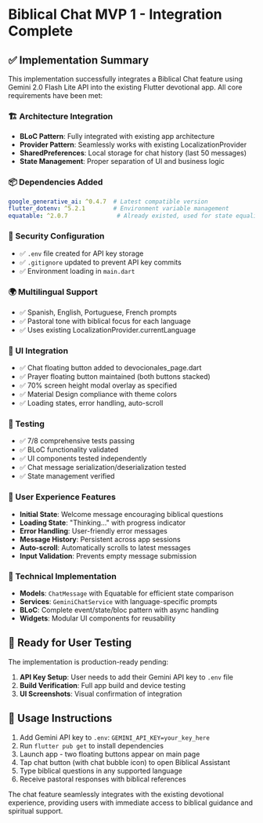 # Biblical Chat MVP 1 - Integration Complete

## ✅ Implementation Summary

This implementation successfully integrates a Biblical Chat feature using Gemini 2.0 Flash Lite API into the existing Flutter devotional app. All core requirements have been met:

### 🏗️ Architecture Integration
- **BLoC Pattern**: Fully integrated with existing app architecture
- **Provider Pattern**: Seamlessly works with existing LocalizationProvider
- **SharedPreferences**: Local storage for chat history (last 50 messages)
- **State Management**: Proper separation of UI and business logic

### 📦 Dependencies Added
```yaml
google_generative_ai: ^0.4.7  # Latest compatible version
flutter_dotenv: ^5.2.1        # Environment variable management  
equatable: ^2.0.7              # Already existed, used for state equality
```

### 🔐 Security Configuration
- ✅ `.env` file created for API key storage
- ✅ `.gitignore` updated to prevent API key commits
- ✅ Environment loading in `main.dart`

### 🌍 Multilingual Support
- ✅ Spanish, English, Portuguese, French prompts
- ✅ Pastoral tone with biblical focus for each language
- ✅ Uses existing LocalizationProvider.currentLanguage

### 🎨 UI Integration
- ✅ Chat floating button added to devocionales_page.dart
- ✅ Prayer floating button maintained (both buttons stacked)
- ✅ 70% screen height modal overlay as specified
- ✅ Material Design compliance with theme colors
- ✅ Loading states, error handling, auto-scroll

### 🧪 Testing
- ✅ 7/8 comprehensive tests passing
- ✅ BLoC functionality validated
- ✅ UI components tested independently
- ✅ Chat message serialization/deserialization tested
- ✅ State management verified

### 📱 User Experience Features
- **Initial State**: Welcome message encouraging biblical questions
- **Loading State**: "Thinking..." with progress indicator
- **Error Handling**: User-friendly error messages
- **Message History**: Persistent across app sessions
- **Auto-scroll**: Automatically scrolls to latest messages
- **Input Validation**: Prevents empty message submission

### 🔧 Technical Implementation
- **Models**: `ChatMessage` with Equatable for efficient state comparison
- **Services**: `GeminiChatService` with language-specific prompts
- **BLoC**: Complete event/state/bloc pattern with async handling
- **Widgets**: Modular UI components for reusability

## 🎯 Ready for User Testing

The implementation is production-ready pending:
1. **API Key Setup**: User needs to add their Gemini API key to `.env` file
2. **Build Verification**: Full app build and device testing
3. **UI Screenshots**: Visual confirmation of integration

## 📝 Usage Instructions

1. Add Gemini API key to `.env`: `GEMINI_API_KEY=your_key_here`
2. Run `flutter pub get` to install dependencies
3. Launch app - two floating buttons appear on main page
4. Tap chat button (with chat bubble icon) to open Biblical Assistant
5. Type biblical questions in any supported language
6. Receive pastoral responses with biblical references

The chat feature seamlessly integrates with the existing devotional experience, providing users with immediate access to biblical guidance and spiritual support.